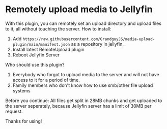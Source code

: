 # Remotely upload media to Jellyfin
With this plugin, you can remotely set an upload directory and upload files to it, all without touching the server.
How to install:
1. Add `https://raw.githubusercontent.com/GrandguyJS/media-upload-plugin/main/manifest.json` as a repository in jellyfin.
2. Install latest RemoteUpload plugin
3. Reboot Jellyfin Server

Who should use this plugin?
1. Everybody who forgot to upload media to the server and will not have access to it for a period of time.
2. Family members who don't know how to use smb/other file upload systems

Before you continue:
All files get split in 28MB chunks and get uploaded to the server seperately, because Jellyfin server has a limit of 30MB per request.

Thanks for using!

